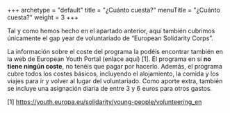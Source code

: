 +++
archetype = "default"
title = "¿Cuánto cuesta?"
menuTitle = "¿Cuánto cuesta?"
weight = 3
+++ 

Tal y como hemos hecho en el apartado anterior, aquí también cubrimos únicamente el gap year de voluntariado de “European Solidarity Corps”. 

La información sobre el coste del programa la podéis encontrar también en la web de European Youth Portal (enlace aquí) [1]. El programa en sí **no tiene ningún coste**, no tenéis que pagar por hacerlo. Además, el programa cubre todos los costes básicos, incluyendo el alojamiento, la comida y los viajes para ir y volver al lugar del voluntariado. Como aporte extra, también se incluye una asignación diaria de entre 3 y 6 euros para otros gastos. 

[1] https://youth.europa.eu/solidarity/young-people/volunteering_en


